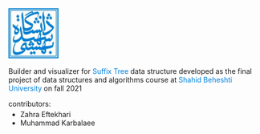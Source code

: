 <img  alt="SBU logo" src="website/visualizer/images/sbu.logo.jfif" width="100" height="100"/>
            <p id="about-text">
                Builder and visualizer
                for <span style="color:#0081dd;">Suffix Tree</span> data structure
                developed as the final project of data structures and algorithms course
                at <span style="color:#0081dd;">Shahid Beheshti University</span> on fall 2021
            </p>
            <p>
                contributors:
            </p>
            <ul style="margin-top: -10px">
                <li>
                    Zahra Eftekhari
                </li>
                <li>
                    Muhammad Karbalaee
                </li>
            </ul>
